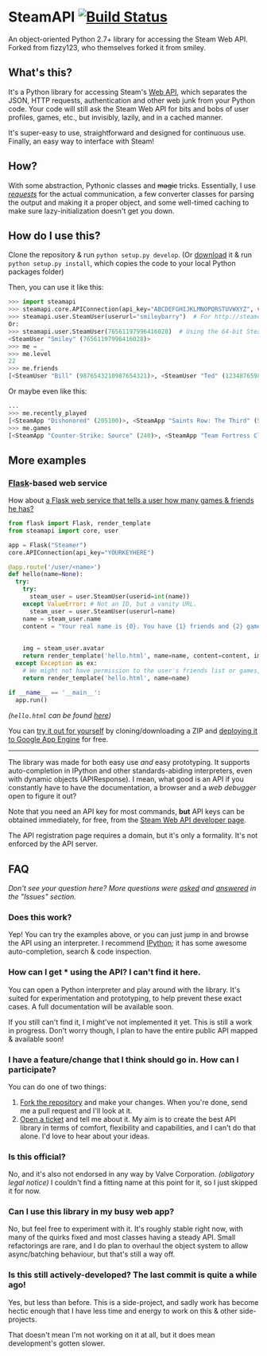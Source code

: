 SteamAPI [![Build Status](https://travis-ci.org/smiley/steamapi.svg?branch=master)](https://travis-ci.org/smiley/steamapi)
========
An object-oriented Python 2.7+ library for accessing the Steam Web API. Forked from fizzy123, who themselves forked it from smiley.

## What's this?
It's a Python library for accessing Steam's [Web API](http://steamcommunity.com/dev), which separates the JSON, HTTP requests, authentication and other web junk from your Python code. Your code will still ask the Steam Web API for bits and bobs of user profiles, games, etc., but invisibly, lazily, and in a cached manner.

It's super-easy to use, straightforward and designed for continuous use. Finally, an easy way to interface with Steam!

## How?
With some abstraction, Pythonic classes and ~~magic~~ tricks. Essentially, I use [*requests*](//github.com/kennethreitz/requests) for the actual communication, a few converter classes for parsing the output and making it a proper object, and some well-timed caching to make sure lazy-initialization doesn't get you down.

## How do I use this?
Clone the repository & run `python setup.py develop`. (Or [download](/smiley/steamapi/archive/master.zip) it & run `python setup.py install`, which copies the code to your local Python packages folder)

Then, you can use it like this:
```python
>>> import steamapi
>>> steamapi.core.APIConnection(api_key="ABCDEFGHIJKLMNOPQRSTUVWXYZ", validate_key=True)  # <-- Insert API key here
>>> steamapi.user.SteamUser(userurl="smileybarry")  # For http://steamcommunity.com/id/smileybarry
Or:
>>> steamapi.user.SteamUser(76561197996416028)  # Using the 64-bit Steam user ID
<SteamUser "Smiley" (76561197996416028)>
>>> me = _
>>> me.level
22
>>> me.friends
[<SteamUser "Bill" (9876543210987654321)>, <SteamUser "Ted" (1234876598762345)>, ...]
```

Or maybe even like this:
```python
...
>>> me.recently_played
[<SteamApp "Dishonored" (205100)>, <SteamApp "Saints Row: The Third" (55230)>, ...]
>>> me.games
[<SteamApp "Counter-Strike: Source" (240)>, <SteamApp "Team Fortress Classic" (20)>, <SteamApp "Half-Life: Opposing Force" (50)>, ...]
```

## More examples
### [Flask](http://flask.pocoo.org/)-based web service
How about [a Flask web service that tells a user how many games & friends he has?](/smiley/steamapi-flask-example)

```python
from flask import Flask, render_template
from steamapi import core, user

app = Flask("Steamer")
core.APIConnection(api_key="YOURKEYHERE")

@app.route('/user/<name>')
def hello(name=None):
  try:
    try:
      steam_user = user.SteamUser(userid=int(name))
    except ValueError: # Not an ID, but a vanity URL.
      steam_user = user.SteamUser(userurl=name)
    name = steam_user.name
    content = "Your real name is {0}. You have {1} friends and {2} games.".format(steam_user.real_name,
                                                                                  len(steam_user.friends),
                                                                                  len(steam_user.games))
    img = steam_user.avatar
    return render_template('hello.html', name=name, content=content, img=img)
  except Exception as ex:
    # We might not have permission to the user's friends list or games, so just carry on with a blank message.
    return render_template('hello.html', name=name)
  
if __name__ == '__main__':
  app.run()
```
*(`hello.html` can be found [here](//github.com/smiley/steamapi-flask-example/blob/master/templates/hello.html))*

You can [try it out for yourself](//github.com/smiley/steamapi-flask-example) by cloning/downloading a ZIP and [deploying it to Google App Engine](https://cloud.google.com/appengine/docs/python/tools/uploadinganapp?hl=en) for free.

---

The library was made for both easy use *and* easy prototyping. It supports auto-completion in IPython and other standards-abiding interpreters, even with dynamic objects (APIResponse). I mean, what good is an API if you constantly have to have the documentation, a browser and a *web debugger* open to figure it out?

Note that you need an API key for most commands, **but** API keys can be obtained immediately, for free, from the [Steam Web API developer page](http://steamcommunity.com/dev).

The API registration page requires a domain, but it's only a formality. It's not enforced by the API server.

## FAQ
*Don't see your question here? More questions were [asked](/../../issues?q=is%3Aissue+label%3Aquestion) and [answered](/../../issues?q=is%3Aissue+label%3Aquestion-answered) in the "Issues" section.*

### Does this work?
Yep! You can try the examples above, or you can just jump in and browse the API using an interpreter. I recommend [IPython](http://ipython.org); it has some awesome auto-completion, search & code inspection.

### How can I get \* using the API? I can't find it here.
You can open a Python interpreter and play around with the library. It's suited for experimentation and prototyping, to help prevent these exact cases. A full documentation will be available soon.

If you still can't find it, I might've not implemented it yet. This is still a work in progress. Don't worry though, I plan to have the entire public API mapped & available soon!

### I have a feature/change that I think should go in. How can I participate?
You can do one of two things:
 1. [Fork the repository](/../../fork) and make your changes. When you're done, send me a pull request and I'll look at it.
 2. [Open a ticket](/../../issues/new) and tell me about it. My aim is to create the best API library in terms of comfort, flexibility and capabilities, and I can't do that alone. I'd love to hear about your ideas.

### Is this official?
No, and it's also not endorsed in any way by Valve Corporation. _(obligatory legal notice)_ I couldn't find a fitting name at this point for it, so I just skipped it for now.

### Can I use this library in my busy web app?
No, but feel free to experiment with it. It's roughly stable right now, with many of the quirks fixed and most classes having a steady API. Small refactorings are rare, and I do plan to overhaul the object system to allow async/batching behaviour, but that's still a way off.

### Is this still actively-developed? The last commit is quite a while ago!
Yes, but less than before. This is a side-project, and sadly work has become hectic enough that I have less time and energy to work on this & other side-projects.

That doesn't mean I'm not working on it at all, but it does mean development's gotten slower.
